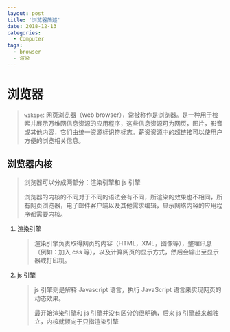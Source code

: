 ```yaml
---
layout: post
title: '浏览器简述'
date: 2018-12-13
categories:
  - Computer
tags:
  - browser
  - 渲染
---
```


# 浏览器

> `wikipe`:
> 网页浏览器（web browser），常被称作是浏览器。是一种用于检索并展示万维网信息资源的应用程序，这些信息资源可为网页，图片，影音或其他内容，它们由统一资源标识符标志。薪资资源中的超链接可以使用户方便的浏览相关信息。

## 浏览器内核

> 浏览器可以分成两部分：渲染引擎和 js 引擎
>
> 浏览器的内核的不同对于不同的语法会有不同，所渲染的效果也不相同，所有网页浏览器，电子邮件客户端以及其他需求编辑，显示网络内容的应用程序都需要内核。

1. 渲染引擎
   > 渲染引擎负责取得网页的内容（HTML，XML，图像等），整理讯息（例如：加入 css 等），以及计算网页的显示方式，然后会输出至显示器或打印机。
2. js 引擎
   > js 引擎则是解释 Javascript 语言，执行 JavaScript 语言来实现网页的动态效果。
   >
   > 最开始渲染引擎和 js 引擎并没有区分的很明确，后来 js 引擎越来越独立，内核就倾向于只指渲染引擎
